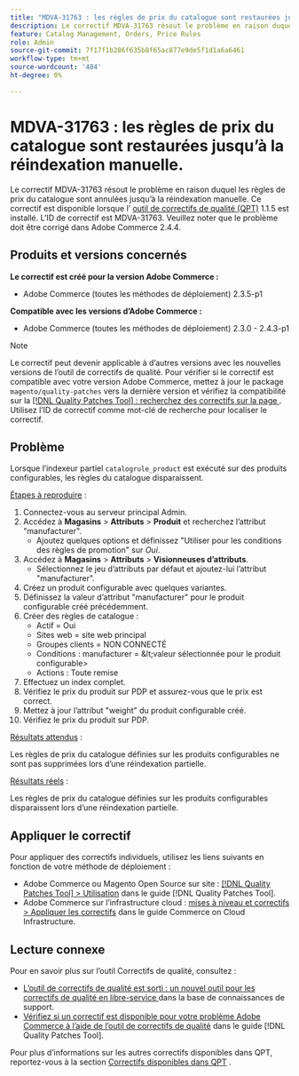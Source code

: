 ```yaml
---
title: "MDVA-31763 : les règles de prix du catalogue sont restaurées jusqu’à la réindexation manuelle"
description: Le correctif MDVA-31763 résout le problème en raison duquel les règles de prix du catalogue sont annulées jusqu’à la réindexation manuelle. Ce correctif est disponible lorsque l’[outil de correctifs de qualité (QPT)](https://experienceleague.adobe.com/fr/docs/commerce-knowledge-base/kb/announcements/commerce-announcements/magento-quality-patches-released-new-tool-to-self-serve-quality-patches) 1.1.5 est installé. L’ID de correctif est MDVA-31763. Veuillez noter que le problème doit être corrigé dans Adobe Commerce 2.4.4.
feature: Catalog Management, Orders, Price Rules
role: Admin
source-git-commit: 7f17f1b286f635b8f65ac877e9de5f1d1a6a6461
workflow-type: tm+mt
source-wordcount: '484'
ht-degree: 0%

---
```


# MDVA-31763 : les règles de prix du catalogue sont restaurées jusqu’à la réindexation manuelle.

Le correctif MDVA-31763 résout le problème en raison duquel les règles de prix du catalogue sont annulées jusqu’à la réindexation manuelle. Ce correctif est disponible lorsque l’ [outil de correctifs de qualité (QPT)](https://experienceleague.adobe.com/fr/docs/commerce-knowledge-base/kb/announcements/commerce-announcements/magento-quality-patches-released-new-tool-to-self-serve-quality-patches) 1.1.5 est installé. L’ID de correctif est MDVA-31763. Veuillez noter que le problème doit être corrigé dans Adobe Commerce 2.4.4.

## Produits et versions concernés

**Le correctif est créé pour la version Adobe Commerce :**

* Adobe Commerce (toutes les méthodes de déploiement) 2.3.5-p1

**Compatible avec les versions d’Adobe Commerce :**

* Adobe Commerce (toutes les méthodes de déploiement) 2.3.0 - 2.4.3-p1

>[!NOTE]
>
>Le correctif peut devenir applicable à d’autres versions avec les nouvelles versions de l’outil de correctifs de qualité. Pour vérifier si le correctif est compatible avec votre version Adobe Commerce, mettez à jour le package `magento/quality-patches` vers la dernière version et vérifiez la compatibilité sur la [[!DNL Quality Patches Tool] : recherchez des correctifs sur la page ](https://experienceleague.adobe.com/fr/docs/commerce-knowledge-base/kb/announcements/commerce-announcements/magento-quality-patches-released-new-tool-to-self-serve-quality-patches). Utilisez l’ID de correctif comme mot-clé de recherche pour localiser le correctif.

## Problème

Lorsque l’indexeur partiel `catalogrule_product` est exécuté sur des produits configurables, les règles du catalogue disparaissent.

<u>Étapes à reproduire</u> :

1. Connectez-vous au serveur principal Admin.
1. Accédez à **Magasins** > **Attributs** > **Produit** et recherchez l’attribut &quot;manufacturer&quot;.
   * Ajoutez quelques options et définissez &quot;Utiliser pour les conditions des règles de promotion&quot; sur *Oui*.
1. Accédez à **Magasins** > **Attributs** > **Visionneuses d’attributs**.
   * Sélectionnez le jeu d’attributs par défaut et ajoutez-lui l’attribut &quot;manufacturer&quot;.
1. Créez un produit configurable avec quelques variantes.
1. Définissez la valeur d’attribut &quot;manufacturer&quot; pour le produit configurable créé précédemment.
1. Créer des règles de catalogue :
   * Actif = Oui
   * Sites web = site web principal
   * Groupes clients = NON CONNECTÉ
   * Conditions : manufacturer = \&lt;valeur sélectionnée pour le produit configurable>
   * Actions : Toute remise
1. Effectuez un index complet.
1. Vérifiez le prix du produit sur PDP et assurez-vous que le prix est correct.
1. Mettez à jour l’attribut &quot;weight&quot; du produit configurable créé.
1. Vérifiez le prix du produit sur PDP.

<u>Résultats attendus</u> :

Les règles de prix du catalogue définies sur les produits configurables ne sont pas supprimées lors d’une réindexation partielle.

<u>Résultats réels</u> :

Les règles de prix du catalogue définies sur les produits configurables disparaissent lors d’une réindexation partielle.

## Appliquer le correctif

Pour appliquer des correctifs individuels, utilisez les liens suivants en fonction de votre méthode de déploiement :

* Adobe Commerce ou Magento Open Source sur site : [[!DNL Quality Patches Tool] > Utilisation](/help/tools/quality-patches-tool/usage.md) dans le guide [!DNL Quality Patches Tool].
* Adobe Commerce sur l’infrastructure cloud : [mises à niveau et correctifs > Appliquer les correctifs](https://experienceleague.adobe.com/docs/commerce-cloud-service/user-guide/develop/upgrade/apply-patches.html?lang=fr) dans le guide Commerce on Cloud Infrastructure.

## Lecture connexe

Pour en savoir plus sur l’outil Correctifs de qualité, consultez :

* [ L’outil de correctifs de qualité est sorti : un nouvel outil pour les correctifs de qualité en libre-service ](https://experienceleague.adobe.com/fr/docs/commerce-knowledge-base/kb/announcements/commerce-announcements/magento-quality-patches-released-new-tool-to-self-serve-quality-patches) dans la base de connaissances de support.
* [Vérifiez si un correctif est disponible pour votre problème Adobe Commerce à l’aide de l’outil de correctifs de qualité](/help/tools/quality-patches-tool/patches-available-in-qpt/check-patch-for-magento-issue-with-magento-quality-patches.md) dans le guide [!DNL Quality Patches Tool].

Pour plus d’informations sur les autres correctifs disponibles dans QPT, reportez-vous à la section [Correctifs disponibles dans QPT](https://support.magento.com/hc/en-us/sections/360010506631-Patches-available-in-MQP-tool-) .
